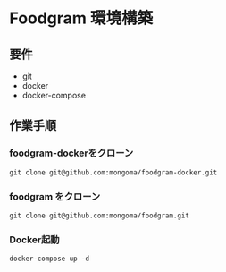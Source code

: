 # Foodgram 環境構築
## 要件
* git
* docker
* docker-compose
## 作業手順
### foodgram-dockerをクローン
```
git clone git@github.com:mongoma/foodgram-docker.git
```
### foodgram をクローン
```
git clone git@github.com:mongoma/foodgram.git
```
### Docker起動
```
docker-compose up -d
```
